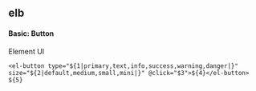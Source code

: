 ## elb
#### Basic: Button
Element UI <el-button>
```
<el-button type="${1|primary,text,info,success,warning,danger|}" size="${2|default,medium,small,mini|}" @click="$3">${4}</el-button>
${5}
```